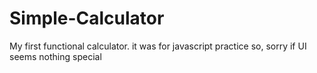 # Simple-Calculator
My first functional calculator. it was for javascript practice so, sorry if UI seems nothing special
